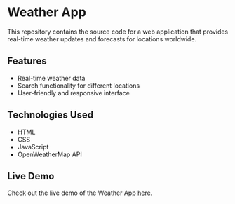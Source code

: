 # Weather App

This repository contains the source code for a web application that provides real-time weather updates and forecasts for locations worldwide.

## Features

- Real-time weather data
- Search functionality for different locations
- User-friendly and responsive interface

## Technologies Used

- HTML
- CSS
- JavaScript
- OpenWeatherMap API

## Live Demo

Check out the live demo of the Weather App [here](https://kimkhanghoang.github.io/weather-wave/).
